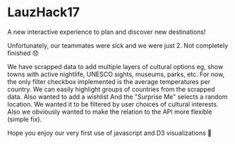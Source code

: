 # LauzHack17
A new interactive experience to plan and discover new destinations!  

Unfortunately, our teammates were sick and we were just 2. Not completely finished 😞 

We have scrapped data to add multiple layers of cultural options eg, show towns with active nightlife, UNESCO sights, museums, parks, etc.
For now, the only filter checkbox implemented is the average temperatures per country. We can easily highlight groups of countries from the scrapped data. 
Also wanted to add a wishlist
And the "Surprise Me" selects a random location. We wanted it to be filtered by user choices of cultural interests.
Also we obviously wanted to make the relation to the API more flexible (simple fix). 

Hope you enjoy our very first use of javascript and D3 visualizations 🙂
